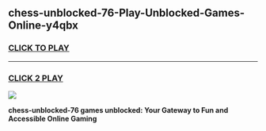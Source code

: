 
## chess-unblocked-76-Play-Unblocked-Games-Online-y4qbx
<h3>
<a href="https://premium76.site?title=chess-unblocked-76&ref=25A">CLICK TO PLAY</a></h3>
<hr>

<h3>
<a href="https://premium76.site?title=chess-unblocked-76&ref=25A">CLICK 2 PLAY</a>
  
</h3>

<a href="https://premium76.site?title=chess-unblocked-76&ref=25A"><img src="https://clearcache.store/games.png"></a>


**chess-unblocked-76 games unblocked: Your Gateway to Fun and Accessible Online Gaming**
